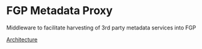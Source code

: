 # FGP Metadata Proxy

Middleware to facilitate harvesting of 3rd party metadata services into FGP

[Architecture](https://federal-geospatial-platform.github.io/fgp-metadata-proxy/)
